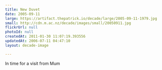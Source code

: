 ```yaml
---
title: New Duvet
date: 2005-09-11
large: https://artifact.thepatrick.io/decade/large/2005-09-11-1979.jpg
small: http://cdn.m.ac.nz/decade/images/small/20050911.jpg
flickrUrl: null
photoId: null
createdAt: 2011-01-30 11:07:19.393556
updatedAt: 2006-07-11 04:47:10
layout: decade-image

---
```

In time for a visit from Mum
